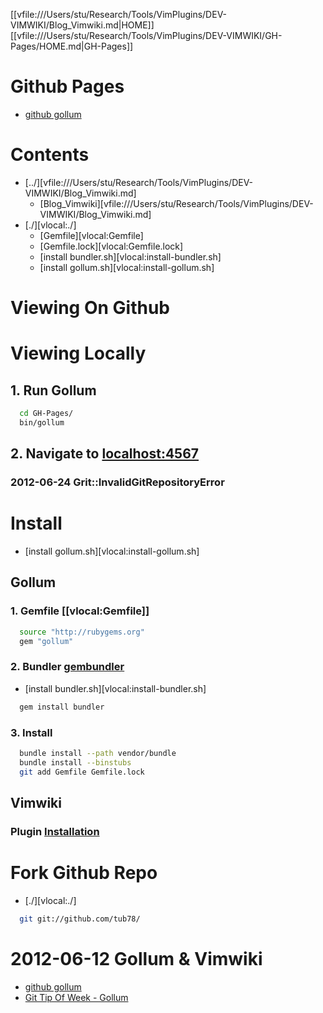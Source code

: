 
[[vfile:///Users/stu/Research/Tools/VimPlugins/DEV-VIMWIKI/Blog_Vimwiki.md|HOME]]
[[vfile:///Users/stu/Research/Tools/VimPlugins/DEV-VIMWIKI/GH-Pages/HOME.md|GH-Pages]]


# Github Pages

 * [github gollum](https://github.com/github/gollum)



# Contents

 * [../][vfile:///Users/stu/Research/Tools/VimPlugins/DEV-VIMWIKI/Blog_Vimwiki.md]
   * [Blog_Vimwiki][vfile:///Users/stu/Research/Tools/VimPlugins/DEV-VIMWIKI/Blog_Vimwiki.md]
 * [./][vlocal:./]
   * [Gemfile][vlocal:Gemfile]
   * [Gemfile.lock][vlocal:Gemfile.lock]
   * [install bundler.sh][vlocal:install-bundler.sh]
   * [install gollum.sh][vlocal:install-gollum.sh]

# Viewing On Github


# Viewing Locally

## 1. Run Gollum

``` bash
  cd GH-Pages/
  bin/gollum
```

## 2. Navigate to [localhost:4567](http://localhost:4567)

### 2012-06-24 Grit::InvalidGitRepositoryError



# Install 

 * [install gollum.sh][vlocal:install-gollum.sh]

## Gollum
### 1. Gemfile [[vlocal:Gemfile]]

``` bash
  source "http://rubygems.org"
  gem "gollum"
```

### 2. Bundler [gembundler](http://gembundler.com/)

 * [install bundler.sh][vlocal:install-bundler.sh]

``` bash
  gem install bundler
```

### 3. Install 

``` bash
  bundle install --path vendor/bundle
  bundle install --binstubs
  git add Gemfile Gemfile.lock
```



## Vimwiki
### Plugin [Installation](http://code.google.com/p/vimwiki/wiki/Installation)


# Fork Github Repo

 * [./][vlocal:./]

``` bash
  git git://github.com/tub78/
```





# 2012-06-12 Gollum & Vimwiki

 * [github gollum](https://github.com/github/gollum)
 * [Git Tip Of Week - Gollum](http://alblue.bandlem.com/2011/05/git-tip-of-week-gollum.html)


